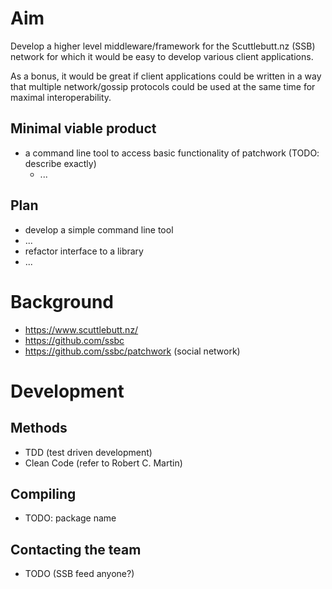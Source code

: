 # Aim

Develop a higher level middleware/framework for the Scuttlebutt.nz (SSB) network
for which it would be easy to develop various client applications.

As a bonus, it would be great if client applications could be written in a way that
multiple network/gossip protocols could be used at the same time for maximal interoperability.

## Minimal viable product

* a command line tool to access basic functionality of patchwork (TODO: describe exactly)
  * ...

## Plan

* develop a simple command line tool
* ...
* refactor interface to a library
* ...

# Background

* https://www.scuttlebutt.nz/
* https://github.com/ssbc
* https://github.com/ssbc/patchwork (social network)

# Development

## Methods

* TDD (test driven development)
* Clean Code (refer to Robert C. Martin)

## Compiling

* TODO: package name

## Contacting the team

* TODO (SSB feed anyone?)
